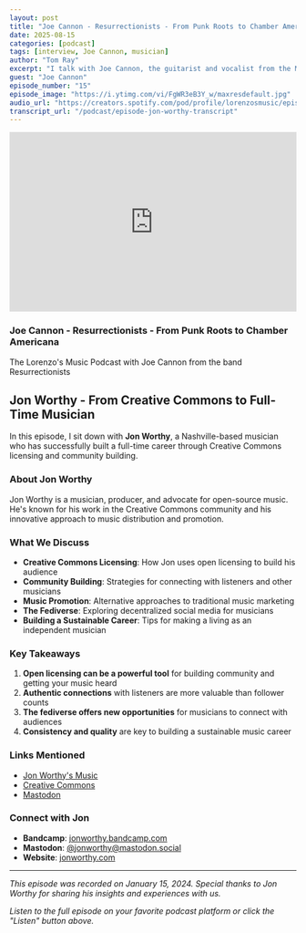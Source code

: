 ```yaml
---
layout: post
title: "Joe Cannon - Resurrectionists - From Punk Roots to Chamber Americana"
date: 2025-08-15
categories: [podcast]
tags: [interview, Joe Cannon, musician]
author: "Tom Ray"
excerpt: "I talk with Joe Cannon, the guitarist and vocalist from the Milwaukee-based band Resurrectionists. Joe talks about how academia brought him to Milwaukee, where he got involved in the music scene."
guest: "Joe Cannon"
episode_number: "15"
episode_image: "https://i.ytimg.com/vi/FgWR3eB3Y_w/maxresdefault.jpg"
audio_url: "https://creators.spotify.com/pod/profile/lorenzosmusic/episodes/Joe-Cannon-of-Resurrectionists---From-Punk-Roots-to-Chamber-Americana-e36pt87"
transcript_url: "/podcast/episode-jon-worthy-transcript"
---
```

<div class="video-card">
    <div class="video-embed">
        <iframe
            width="100%"
            height="315"
            src="https://www.youtube.com/embed/FgWR3eB3Y_w"
            title="Joe Cannon - Resurrectionists - From Punk Roots to Chamber Americana"
            frameborder="0"
            allow="accelerometer; autoplay; clipboard-write; encrypted-media; gyroscope; picture-in-picture"
            allowfullscreen>
        </iframe>
    </div>
    <div class="video-info">
        <h3>Joe Cannon - Resurrectionists - From Punk Roots to Chamber Americana</h3>
        <p>The Lorenzo's Music Podcast with Joe Cannon from the band Resurrectionists</p>
    </div>
</div>

## Jon Worthy - From Creative Commons to Full-Time Musician

In this episode, I sit down with **Jon Worthy**, a Nashville-based musician who has successfully built a full-time career through Creative Commons licensing and community building.

### About Jon Worthy

Jon Worthy is a musician, producer, and advocate for open-source music. He's known for his work in the Creative Commons community and his innovative approach to music distribution and promotion.

### What We Discuss

- **Creative Commons Licensing**: How Jon uses open licensing to build his audience
- **Community Building**: Strategies for connecting with listeners and other musicians
- **Music Promotion**: Alternative approaches to traditional music marketing
- **The Fediverse**: Exploring decentralized social media for musicians
- **Building a Sustainable Career**: Tips for making a living as an independent musician

### Key Takeaways

1. **Open licensing can be a powerful tool** for building community and getting your music heard
2. **Authentic connections** with listeners are more valuable than follower counts
3. **The fediverse offers new opportunities** for musicians to connect with audiences
4. **Consistency and quality** are key to building a sustainable music career

### Links Mentioned

- [Jon Worthy's Music](https://jonworthy.bandcamp.com)
- [Creative Commons](https://creativecommons.org)
- [Mastodon](https://joinmastodon.org)

### Connect with Jon

- **Bandcamp**: [jonworthy.bandcamp.com](https://jonworthy.bandcamp.com)
- **Mastodon**: [@jonworthy@mastodon.social](https://mastodon.social/@jonworthy)
- **Website**: [jonworthy.com](https://jonworthy.com)

---

*This episode was recorded on January 15, 2024. Special thanks to Jon Worthy for sharing his insights and experiences with us.*

*Listen to the full episode on your favorite podcast platform or click the "Listen" button above.*



